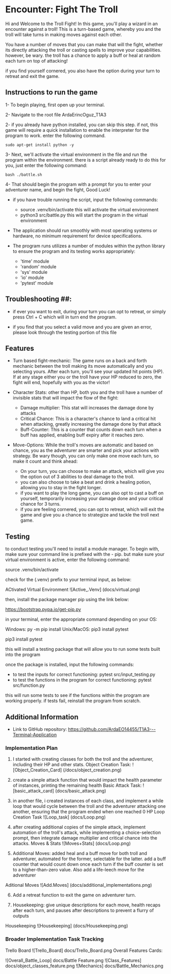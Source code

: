 # Encounter: Fight The Troll #

Hi and Welcome to the Troll Fight! In this game, you'll play a wizard in an encounter against a troll! This is a turn-based game, whereby you and the troll will take turns in making moves against each other. 

You have a number of moves that you can make that will the fight, whether its directly attacking the troll or casting spells to improve your capabilities. however, be wary. the troll has a chance to apply a buff or heal at random each turn on top of attacking!

if you find yourself cornered, you also have the option during your turn to retreat and exit the game. 

## Instructions to run the game ##

1- To begin playing, first open up your terminal.

2- Navigate to the root file ArdaErincOguz_T1A3

2- if you already have python installed, you can skip this step. if not, this game will require a quick installation to enable the interpreter for the program to work. enter the following command.

    sudo apt-get install python -y

3- Next, we'll activate the virtual environment in the file and run the program within the environment. there is a script already ready to do this for you, just enter the following command:

    bash ./battle.sh

4- That should begin the program with a prompt for you to enter your adventurer name, and begin the fight, Good Luck!

* if you have trouble running the script, input the following commands:

    * source .venv/bin/activate 
        this will activate the virtual environment
    * python3 src/battle.py
        this will start the program in the virtual environment


* The application should run smoothly with most operating systems or hardware, no minimum requirement for device specifications.

* The program runs utilizes a number of modules within the python library to ensure the program and its testing works appropriately:
    * 'time' module
    * 'random' module
    * 'sys' module
    * 'io' module
    * 'pytest' module


## Troubleshooting ##:

* if ever you want to exit, during your turn you can opt to retreat, or simply press Ctrl + C which will in turn end the program.

* if you find that you select a valid move and you are given an error, please look through the testing portion of this file


## Features ##

* Turn based fight-mechanic: The game runs on a back and forth mechanic between the troll making its move automatically and you selecting yours. After each turn, you'll see your updated hit points (HP). If at any stage either you or the troll have your HP reduced to zero, the fight will end, hopefully with you as the victor!

* Character Stats: other than HP, both you and the troll have a number of invisible stats that will impact the flow of the fight:
    * Damage multiplier: This stat will increases the damage done by attacks
    * Critical Chance: This is a character's chance to land a critical hit when attacking, greatly increasing the damage done by that attack
    * Buff-Counter: This is a counter that counts down each turn when a buff has applied, enabling buff expiry after it reaches zero.

* Move-Options: While the troll's moves are automatic and based on chance, you as the adventurer are smarter and pick your actions with strategy. Be wary though, you can only make one move each turn, so make it count and think ahead:
    * On your turn, you can choose to make an attack, which will give you the option out of 3 abilities to deal damage to the troll.
    * you can also choose to take a beat and drink a healing potion, allowing you to stay in the fight longer.
    * if you want to play the long game, you can also opt to cast a buff on yourself, temporarily increasing your damage done and your critical chance for 3 turns.
    * if you are feeling cornered, you can opt to retreat, which will exit the game and give you a chance to strategize and tackle the troll next game.




## Testing ##


to conduct testing you'll need to install a module manager. To begin with, make sure your command line is prefixed with the  - pip. but make sure your virtual environment is active, enter the following command:

source .venv/bin/activate 

check for the (.venv) prefix to your terminal input, as below:

ACtivated Virtual Environment ![Active_.Venv] (docs/virtual.png)

then, install the package manager pip using the link below:

https://bootstrap.pypa.io/get-pip.py

in your terminal, enter the appropriate command depending on your OS:

Windows:    py -m pip install
Unix/MacOS:     pip3 install pytest

pip3 install pytest

this will install a testing package that will allow you to run some tests built into the program

once the package is installed, input the following commands:

* to test the inputs for correct functioning: pytest src/input_testing.py
* to test the functions in the program for correct functioning: pytest src/function.py

this will run some tests to see if the functions within the program are working properly. if tests fail, reinstall the program from scratch.


## Additional Information ##

* Link to GitHub repository: https://github.com/ArdaEO14455/T1A3---Terminal-Application

### Implementation Plan ###

1. I started with creating classes for both the troll and the adventurer, including their HP and other stats.
Object Creation Task: ![Object_Creation_Card] (/docs/object_creation.png)

2. create a simple attack function that would impact the health parameter of instances, printing the remaining health
Basic Attack Task: ![basic_attack_card] (docs/basic_attack.png)

3. in another file, i created instances of each class, and implement a while loop that would cycle between the troll and the adventurer attacking one another, ensuring that the program ended when one reached 0 HP
Loop Creation Task ![Loop_task] (docs/Loop.png)

4. after creating additional copies of the simple attack, implement automation of the troll's attack, while implementing a choice-selection prompt, then integrate damage multiplier and critical chance into the attacks.
Moves & Stats ![Moves+Stats] (docs/Loop.png)

5. Additional Moves: added heal and a buff move for both troll and adventurer, automated for the former, selectable for the latter. add a buff counter that would count down once each turn if the buff counter is set to a higher-than-zero value. Also add a life-leech move for the adventurer

Aditional Moves ![Add.Moves] (docs/additional_implementations.png)

6. Add a retreat function to exit the game on adventurer turn.

7. Housekeeping: give unique descriptions for each move, health recaps after each turn, and pauses after descriptions to prevent a flurry of outputs

Housekeeping ![Housekeeping] (docs/Housekeeping.png)


### Broader Implementation Task Tracking ###

Trello Board ![Trello_Board] docs/Trello_Board.png
Overall Features Cards:

![Overall_Battle_Loop] docs/Battle Feature.png
![Class_Features] docs/object_classes_feature.png
![Mechanics] docs/Battle_Mechanics.png



